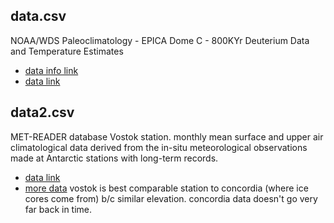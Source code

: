 
## data.csv

NOAA/WDS Paleoclimatology - EPICA Dome C - 800KYr Deuterium Data and Temperature Estimates

* [data info link](https://catalog.data.gov/dataset/noaa-wds-paleoclimatology-epica-dome-c-800kyr-deuterium-data-and-temperature-estimates2)
* [data link](https://www.ncei.noaa.gov/pub/data/paleo/icecore/antarctica/epica_domec/edc3deuttemp2007-noaa.txt)

## data2.csv
MET-READER database Vostok station.
monthly mean surface and upper air climatological data derived from the in-situ meteorological observations made at Antarctic stations with long-term records.

* [data link](https://legacy.bas.ac.uk/met/READER/surface/Vostok.All.temperature.html)
* [more data](https://legacy.bas.ac.uk/met/READER/surface/stationpt.html)
vostok is best comparable station to concordia (where ice cores come from) b/c similar elevation.
concordia data doesn't go very far back in time.
